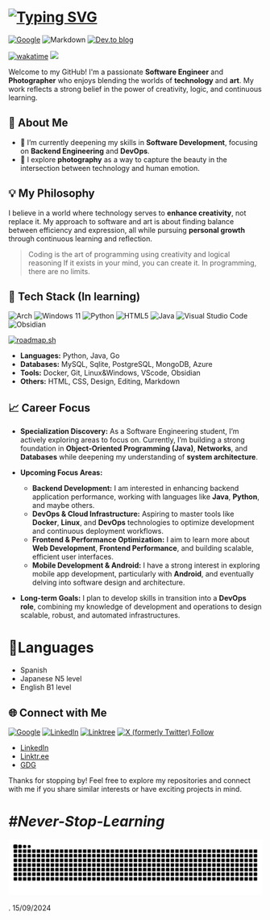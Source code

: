 # [![Typing SVG](https://readme-typing-svg.demolab.com?font=Hack+Nerd+Font&weight=600&size=24&duration=3096&pause=2024&color=DFA352&random=true&width=435&height=64&lines=%F0%9F%91%8B+Hello!+I'm+%40trbureiyan)](https://git.io/typing-svg)
[![Google](https://img.shields.io/badge/google-4285F4?style=for-the-badge&logo=google&logoColor=white)](https://g.dev/trbureiyan-dev)
![Markdown](https://img.shields.io/badge/markdown-%23000000.svg?style=for-the-badge&logo=markdown&logoColor=white)
[![Dev.to blog](https://img.shields.io/badge/dev.to-0A0A0A?style=for-the-badge&logo=dev.to&logoColor=white)](https://dev.to/trbureiyan)

[![wakatime](https://wakatime.com/badge/user/ff0dc786-008c-480b-b3dd-7f0b48ab5a35.svg)](https://wakatime.com/@ff0dc786-008c-480b-b3dd-7f0b48ab5a35)
[![](https://visitcount.itsvg.in/api?id=trbureiyan&label=Profile%20Views&color=12&icon=5&pretty=false)](https://visitcount.itsvg.in)

Welcome to my GitHub! I'm a passionate **Software Engineer** and **Photographer** who enjoys blending the worlds of **technology** and **art**. My work reflects a strong belief in the power of creativity, logic, and continuous learning. 

## 🚀 About Me

- 🌱 I’m currently deepening my skills in **Software Development**, focusing on **Backend Engineering** and **DevOps**.
- 📸 I explore **photography** as a way to capture the beauty in the intersection between technology and human emotion.

## 💡 My Philosophy
I believe in a world where technology serves to **enhance creativity**, not replace it. My approach to software and art is about finding balance between efficiency and expression, all while pursuing **personal growth** through continuous learning and reflection.

> Coding is the art of programming using creativity and logical reasoning
> If it exists in your mind, you can create it. In programming, there are no limits.

## 🔧 Tech Stack (In learning)
![Arch](https://img.shields.io/badge/Arch%20Linux-1793D1?logo=arch-linux&logoColor=fff&style=for-the-badge) 
![Windows 11](https://img.shields.io/badge/Windows%2011-%230079d5.svg?style=for-the-badge&logo=Windows%2011&logoColor=white)
![Python](https://img.shields.io/badge/python-3670A0?style=for-the-badge&logo=python&logoColor=ffdd54)
![HTML5](https://img.shields.io/badge/html5-%23E34F26.svg?style=for-the-badge&logo=html5&logoColor=white)
![Java](https://img.shields.io/badge/java-%23ED8B00.svg?style=for-the-badge&logo=openjdk&logoColor=white)
![Visual Studio Code](https://img.shields.io/badge/Visual%20Studio%20Code-0078d7.svg?style=for-the-badge&logo=visual-studio-code&logoColor=white)
![Obsidian](https://img.shields.io/badge/Obsidian-%23483699.svg?style=for-the-badge&logo=obsidian&logoColor=white)

[![roadmap.sh](https://roadmap.sh/card/wide/651220443dc8db4c64bc7757?variant=dark&roadmaps=linux%2Cjava%2Cdevops%2Cpython)](https://roadmap.sh) 

- **Languages:** Python, Java, Go
- **Databases:** MySQL, Sqlite, PostgreSQL, MongoDB, Azure
- **Tools:** Docker, Git, Linux&Windows, VScode, Obsidian
- **Others:** HTML, CSS, Design, Editing, Markdown

## 📈 Career Focus

- **Specialization Discovery:** As a Software Engineering student, I’m actively exploring areas to focus on. Currently, I’m building a strong foundation in **Object-Oriented Programming (Java)**, **Networks**, and **Databases** while deepening my understanding of **system architecture**.

- **Upcoming Focus Areas:**
  - **Backend Development:** I am interested in enhancing backend application performance, working with languages like **Java**, **Python**, and maybe others.
  - **DevOps & Cloud Infrastructure:** Aspiring to master tools like **Docker**, **Linux**, and **DevOps** technologies to optimize development and continuous deployment workflows.
  - **Frontend & Performance Optimization:** I aim to learn more about **Web Development**, **Frontend Performance**, and building scalable, efficient user interfaces.
  - **Mobile Development & Android:** I have a strong interest in exploring mobile app development, particularly with **Android**, and eventually delving into software design and architecture.

- **Long-term Goals:** I plan to develop skills in transition into a **DevOps role**, combining my knowledge of development and operations to design scalable, robust, and automated infrastructures. 

# 💬Languages
  - Spanish
  - Japanese N5 level
  - English B1 level


## 🌐 Connect with Me

[![Google](https://img.shields.io/badge/google-4285F4?style=for-the-badge&logo=google&logoColor=white)](https://g.dev/trbureiyan-dev)
[![LinkedIn](https://img.shields.io/badge/linkedin-%230077B5.svg?style=for-the-badge&logo=linkedin&logoColor=white)](https://www.linkedin.com/in/trbureiyan/)
[![Linktree](https://img.shields.io/badge/linktree-1de9b6?style=for-the-badge&logo=linktree&logoColor=white)](https://linktr.ee/trbureiyan)
[![X (formerly Twitter) Follow](https://img.shields.io/twitter/follow/trbureiyan?style=for-the-badge&logo=X)](https://x.com/trbureiyan)

- [LinkedIn](https://www.linkedin.com/in/trbureiyan/)
- [Linktr.ee](https://linktr.ee/trbureiyan)
- [GDG](https://g.dev/trbureiyan-dev)

Thanks for stopping by! Feel free to explore my repositories and connect with me if you share similar interests or have exciting projects in mind.

# _#Never-Stop-Learning_
![snake gif](https://github.com/trbureiyan/trbureiyan/blob/output/snake.svg)

. 15/09/2024
